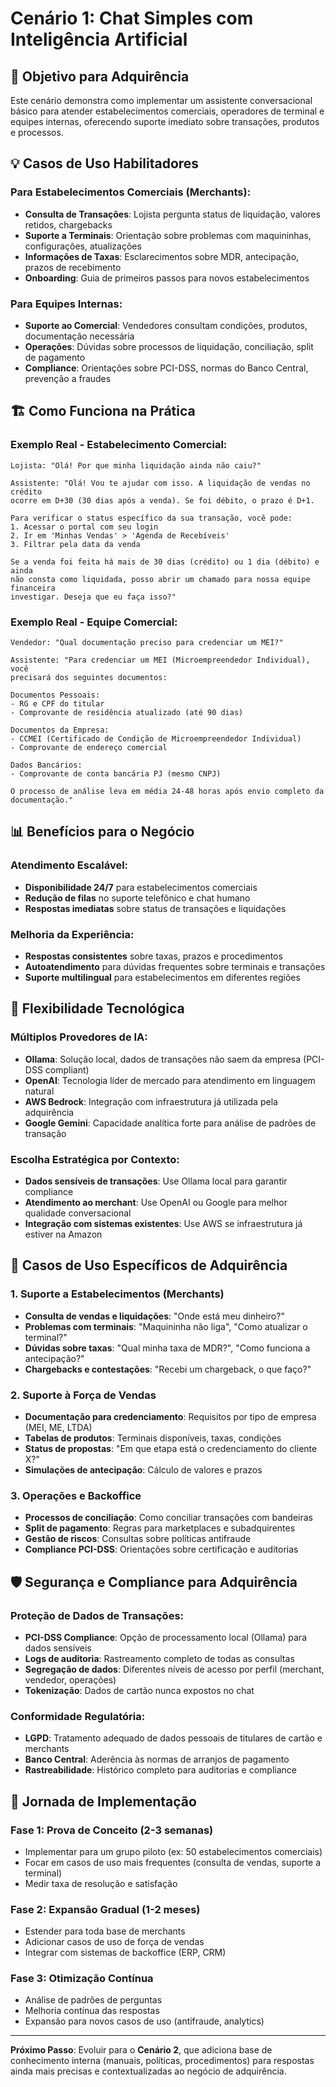 # Cenário 1: Chat Simples com Inteligência Artificial

## 🎯 Objetivo para Adquirência

Este cenário demonstra como implementar um assistente conversacional básico para atender estabelecimentos comerciais, operadores de terminal e equipes internas, oferecendo suporte imediato sobre transações, produtos e processos.

## 💡 Casos de Uso Habilitadores

### Para Estabelecimentos Comerciais (Merchants):
- **Consulta de Transações**: Lojista pergunta status de liquidação, valores retidos, chargebacks
- **Suporte a Terminais**: Orientação sobre problemas com maquininhas, configurações, atualizações
- **Informações de Taxas**: Esclarecimentos sobre MDR, antecipação, prazos de recebimento
- **Onboarding**: Guia de primeiros passos para novos estabelecimentos

### Para Equipes Internas:
- **Suporte ao Comercial**: Vendedores consultam condições, produtos, documentação necessária
- **Operações**: Dúvidas sobre processos de liquidação, conciliação, split de pagamento
- **Compliance**: Orientações sobre PCI-DSS, normas do Banco Central, prevenção a fraudes

## 🏗️ Como Funciona na Prática

### Exemplo Real - Estabelecimento Comercial:
```
Lojista: "Olá! Por que minha liquidação ainda não caiu?"

Assistente: "Olá! Vou te ajudar com isso. A liquidação de vendas no crédito
ocorre em D+30 (30 dias após a venda). Se foi débito, o prazo é D+1.

Para verificar o status específico da sua transação, você pode:
1. Acessar o portal com seu login
2. Ir em 'Minhas Vendas' > 'Agenda de Recebíveis'
3. Filtrar pela data da venda

Se a venda foi feita há mais de 30 dias (crédito) ou 1 dia (débito) e ainda
não consta como liquidada, posso abrir um chamado para nossa equipe financeira
investigar. Deseja que eu faça isso?"
```

### Exemplo Real - Equipe Comercial:
```
Vendedor: "Qual documentação preciso para credenciar um MEI?"

Assistente: "Para credenciar um MEI (Microempreendedor Individual), você
precisará dos seguintes documentos:

Documentos Pessoais:
- RG e CPF do titular
- Comprovante de residência atualizado (até 90 dias)

Documentos da Empresa:
- CCMEI (Certificado de Condição de Microempreendedor Individual)
- Comprovante de endereço comercial

Dados Bancários:
- Comprovante de conta bancária PJ (mesmo CNPJ)

O processo de análise leva em média 24-48 horas após envio completo da
documentação."
```

## 📊 Benefícios para o Negócio

### Atendimento Escalável:
- **Disponibilidade 24/7** para estabelecimentos comerciais
- **Redução de filas** no suporte telefônico e chat humano
- **Respostas imediatas** sobre status de transações e liquidações

### Melhoria da Experiência:
- **Respostas consistentes** sobre taxas, prazos e procedimentos
- **Autoatendimento** para dúvidas frequentes sobre terminais e transações
- **Suporte multilingual** para estabelecimentos em diferentes regiões

## 🔧 Flexibilidade Tecnológica

### Múltiplos Provedores de IA:
- **Ollama**: Solução local, dados de transações não saem da empresa (PCI-DSS compliant)
- **OpenAI**: Tecnologia líder de mercado para atendimento em linguagem natural
- **AWS Bedrock**: Integração com infraestrutura já utilizada pela adquirência
- **Google Gemini**: Capacidade analítica forte para análise de padrões de transação

### Escolha Estratégica por Contexto:
- **Dados sensíveis de transações**: Use Ollama local para garantir compliance
- **Atendimento ao merchant**: Use OpenAI ou Google para melhor qualidade conversacional
- **Integração com sistemas existentes**: Use AWS se infraestrutura já estiver na Amazon

## 🚀 Casos de Uso Específicos de Adquirência

### 1. Suporte a Estabelecimentos (Merchants)
- **Consulta de vendas e liquidações**: "Onde está meu dinheiro?"
- **Problemas com terminais**: "Maquininha não liga", "Como atualizar o terminal?"
- **Dúvidas sobre taxas**: "Qual minha taxa de MDR?", "Como funciona a antecipação?"
- **Chargebacks e contestações**: "Recebi um chargeback, o que faço?"

### 2. Suporte à Força de Vendas
- **Documentação para credenciamento**: Requisitos por tipo de empresa (MEI, ME, LTDA)
- **Tabelas de produtos**: Terminais disponíveis, taxas, condições
- **Status de propostas**: "Em que etapa está o credenciamento do cliente X?"
- **Simulações de antecipação**: Cálculo de valores e prazos

### 3. Operações e Backoffice
- **Processos de conciliação**: Como conciliar transações com bandeiras
- **Split de pagamento**: Regras para marketplaces e subadquirentes
- **Gestão de riscos**: Consultas sobre políticas antifraude
- **Compliance PCI-DSS**: Orientações sobre certificação e auditorias

## 🛡️ Segurança e Compliance para Adquirência

### Proteção de Dados de Transações:
- **PCI-DSS Compliance**: Opção de processamento local (Ollama) para dados sensíveis
- **Logs de auditoria**: Rastreamento completo de todas as consultas
- **Segregação de dados**: Diferentes níveis de acesso por perfil (merchant, vendedor, operações)
- **Tokenização**: Dados de cartão nunca expostos no chat

### Conformidade Regulatória:
- **LGPD**: Tratamento adequado de dados pessoais de titulares de cartão e merchants
- **Banco Central**: Aderência às normas de arranjos de pagamento
- **Rastreabilidade**: Histórico completo para auditorias e compliance

## 🎯 Jornada de Implementação

### Fase 1: Prova de Conceito (2-3 semanas)
- Implementar para um grupo piloto (ex: 50 estabelecimentos comerciais)
- Focar em casos de uso mais frequentes (consulta de vendas, suporte a terminal)
- Medir taxa de resolução e satisfação

### Fase 2: Expansão Gradual (1-2 meses)
- Estender para toda base de merchants
- Adicionar casos de uso de força de vendas
- Integrar com sistemas de backoffice (ERP, CRM)

### Fase 3: Otimização Contínua
- Análise de padrões de perguntas
- Melhoria contínua das respostas
- Expansão para novos casos de uso (antifraude, analytics)

---

**Próximo Passo**: Evoluir para o **Cenário 2**, que adiciona base de conhecimento interna (manuais, políticas, procedimentos) para respostas ainda mais precisas e contextualizadas ao negócio de adquirência.